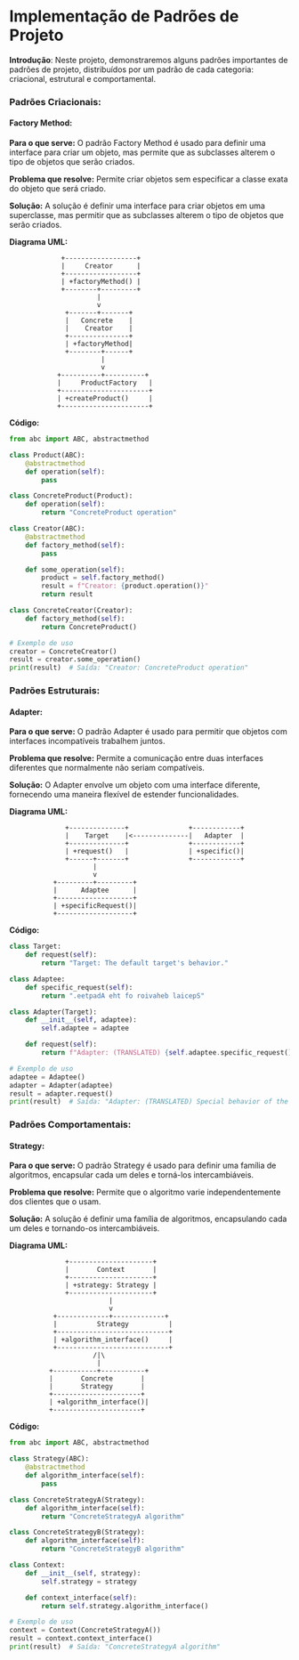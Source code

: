 # Implementação de Padrões de Projeto
**Introdução**:
Neste projeto, demonstraremos alguns padrões importantes de padrões de projeto, distribuídos por um padrão de cada categoria: criacional, estrutural e comportamental.

### Padrões Criacionais:

#### Factory Method:

**Para o que serve:**
O padrão Factory Method é usado para definir uma interface para criar um objeto, mas permite que as subclasses alterem o tipo de objetos que serão criados.

**Problema que resolve:**
Permite criar objetos sem especificar a classe exata do objeto que será criado.

**Solução:**
A solução é definir uma interface para criar objetos em uma superclasse, mas permitir que as subclasses alterem o tipo de objetos que serão criados.

**Diagrama UML:**
```
             +------------------+
             |     Creator      |
             +------------------+
             | +factoryMethod() |
             +--------+---------+
                      |
                      v
              +-------+-------+
              |   Concrete    |
              |    Creator    |
              +---------------+
              | +factoryMethod|
              +--------+------+
                       |
                       v
            +----------+----------+
            |     ProductFactory   |
            +----------------------+
            | +createProduct()     |
            +----------------------+
```

**Código:**
```python
from abc import ABC, abstractmethod

class Product(ABC):
    @abstractmethod
    def operation(self):
        pass

class ConcreteProduct(Product):
    def operation(self):
        return "ConcreteProduct operation"

class Creator(ABC):
    @abstractmethod
    def factory_method(self):
        pass

    def some_operation(self):
        product = self.factory_method()
        result = f"Creator: {product.operation()}"
        return result

class ConcreteCreator(Creator):
    def factory_method(self):
        return ConcreteProduct()

# Exemplo de uso
creator = ConcreteCreator()
result = creator.some_operation()
print(result)  # Saída: "Creator: ConcreteProduct operation"
```

### Padrões Estruturais:

#### Adapter:

**Para o que serve:**
O padrão Adapter é usado para permitir que objetos com interfaces incompatíveis trabalhem juntos.

**Problema que resolve:**
Permite a comunicação entre duas interfaces diferentes que normalmente não seriam compatíveis.

**Solução:**
O Adapter envolve um objeto com uma interface diferente, fornecendo uma maneira flexível de estender funcionalidades.

**Diagrama UML:**
```
              +--------------+               +------------+
              |    Target    |<--------------|   Adapter  |
              +--------------+               +------------+
              | +request()   |               | +specific()|
              +------+-------+               +------------+
                     |
                     v
           +---------+---------+
           |      Adaptee      |
           +-------------------+
           | +specificRequest()|
           +-------------------+
```

**Código:**
```python
class Target:
    def request(self):
        return "Target: The default target's behavior."

class Adaptee:
    def specific_request(self):
        return ".eetpadA eht fo roivaheb laicepS"

class Adapter(Target):
    def __init__(self, adaptee):
        self.adaptee = adaptee

    def request(self):
        return f"Adapter: (TRANSLATED) {self.adaptee.specific_request()[::-1]}"

# Exemplo de uso
adaptee = Adaptee()
adapter = Adapter(adaptee)
result = adapter.request()
print(result)  # Saída: "Adapter: (TRANSLATED) Special behavior of the Adaptee."
```

### Padrões Comportamentais:

#### Strategy:

**Para o que serve:**
O padrão Strategy é usado para definir uma família de algoritmos, encapsular cada um deles e torná-los intercambiáveis.

**Problema que resolve:**
Permite que o algoritmo varie independentemente dos clientes que o usam.

**Solução:**
A solução é definir uma família de algoritmos, encapsulando cada um deles e tornando-os intercambiáveis.

**Diagrama UML:**
```
              +---------------------+
              |       Context       |
              +---------------------+
              | +strategy: Strategy |
              +---------------------+
                         |
                         v
           +-------------+-------------+
           |          Strategy          |
           +----------------------------+
           | +algorithm_interface()     |
           +----------------------------+
                     /|\
                      |
          +-----------+-----------+
          |       Concrete       |
          |       Strategy       |
          +----------------------+
          | +algorithm_interface()|
          +----------------------+
```

**Código:**
```python
from abc import ABC, abstractmethod

class Strategy(ABC):
    @abstractmethod
    def algorithm_interface(self):
        pass

class ConcreteStrategyA(Strategy):
    def algorithm_interface(self):
        return "ConcreteStrategyA algorithm"

class ConcreteStrategyB(Strategy):
    def algorithm_interface(self):
        return "ConcreteStrategyB algorithm"

class Context:
    def __init__(self, strategy):
        self.strategy = strategy

    def context_interface(self):
        return self.strategy.algorithm_interface()

# Exemplo de uso
context = Context(ConcreteStrategyA())
result = context.context_interface()
print(result)  # Saída: "ConcreteStrategyA algorithm"
```
